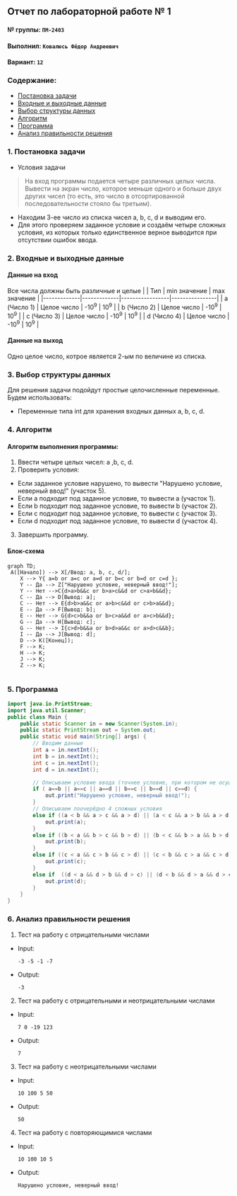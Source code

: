  ## Отчет по лабораторной работе № 1

#### № группы: `ПМ-2403`

#### Выполнил: `Ковалюсь Фёдор Андреевич`

#### Вариант: `12`

### Cодержание:

- [Постановка задачи](#1-постановка-задачи)
- [Входные и выходные данные](#2-входные-и-выходные-данные)
- [Выбор структуры данных](#3-выбор-структуры-данных)
- [Алгоритм](#4-алгоритм)
- [Программа](#5-программа)
- [Анализ правильности решения](#6-анализ-правильности-решения)

### 1. Постановка задачи

- Условия задачи

> На вход программы подается четыре различных целых числа. Вывести
на экран число, которое меньше одного и больше двух других чисел (то есть,
это число в отсортированной последовательности стояло бы третьим).

- Находим 3-ее число из списка чисел a, b, c, d и выводим его.
- Для этого проверяем заданное условие и создаём четыре сложных условия,
  из которых только единственное верное выводится при отсутствии ошибок ввода. 

### 2. Входные и выходные данные
#### Данные на вход
Все числа должны быть различные и целые
|             | Тип         | min значение    | max значение   |
|-------------|-------------|-----------------|----------------|
| a (Число 1) | Целое число | -10<sup>9</sup> | 10<sup>9</sup> |
| b (Число 2) | Целое число | -10<sup>9</sup> | 10<sup>9</sup> |
| c (Число 3) | Целое число | -10<sup>9</sup> | 10<sup>9</sup> |
| d (Число 4) | Целое число | -10<sup>9</sup> | 10<sup>9</sup> |

#### Данные на выход
Одно целое число, котрое является 2-ым по величине из списка.

### 3. Выбор структуры данных
Для решения задачи подойдут простые целочисленные переменные. Будем использовать:
-	Переменные типа int для хранения входных данных a, b, c, d.
  
### 4. Алгоритм
#### Алгоритм выполнения программы:
1. Ввести четыре целых чисел: a ,b, c, d.
2. Проверить условия:
- Если заданное условие нарушено, то вывести "Нарушено условие, неверный ввод!" (участок 5).
- Если a подходит под заданное условие, то вывести a (участок 1).
-	Если b подходит под заданное условие, то вывести b (участок 2).
-	Если c подходит под заданное условие, то вывести c (участок 3).
-	Если d подходит под заданное условие, то вывести d (участок 4).
3.  Завершить программу.
 	
#### Блок-схема
```mermaid
graph TD;
 A([Начало]) --> X[/Ввод: a, b, c, d/];
    X --> Y{ a=b or a=c or a=d or b=c or b=d or c=d };
    Y -- Да --> Z["Нарушено условие, неверный ввод!"];
    Y -- Нет -->C{d>a>b&&c or b>a>c&&d or c>a>b&&d};
    C -- Да --> D[Вывод: a];
    C -- Нет --> E{d>b>a&&c or a>b>c&&d or c>b>a&&d};
    E -- Да --> F[Вывод: b];
    E -- Нет --> G{d>c>b&&a or b>c>a&&d or a>c>b&&d};
    G -- Да --> H[Вывод: c];
    G -- Нет --> I{c>d>b&&a or b>d>a&&c or a>d>c&&b};
    I -- Да --> J[Вывод: d];
    D --> K([Конец]);
    F --> K;
    H --> K;
    J --> K;
    Z --> K;
    

```
### 5. Программа

```java
import java.io.PrintStream;
import java.util.Scanner;
public class Main {
    public static Scanner in = new Scanner(System.in);
    public static PrintStream out = System.out;
    public static void main(String[] args) {
        // Вводим данные
        int a = in.nextInt();
        int b = in.nextInt();
        int c = in.nextInt();
        int d = in.nextInt();

        // Описываем условие ввода (точнее условие, при котором не осуществляется ввод)
        if ( a==b || a==c || a==d || b==c || b==d || c==d) {
            out.print("Нарушено условие, неверный ввод!");
        }
        // Описываем поочерёдно 4 сложных условия
        else if ((a < b && a > c && a > d) || (a < c && a > b && a > d) || (a < d && a > b && a > c)) {
            out.print(a);
        }
        else if ((b < a && b > c && b > d) || (b < c && b > a && b > d) || (b < d && b > a && b > c)) {
            out.print(b);
        }
        else if ((c < a && c > b && c > d) || (c < b && c > a && c > d) || (c < d && c > a && c > b)) {
            out.print(c);
        }    
        else if  ((d < a && d > b && d > c) || (d < b && d > a && d > c) || (d < c && d > a && d > b)) {
            out.print(d);
        }
    }
}

```

### 6. Анализ правильности решения

1. Тест на работу с  отрицательными числами
- Input:
    ```
    -3 -5 -1 -7
    ```

- Output:
    ```
    -3
    ```

2. Тест на работу с отрицательными и неотрицательными числами

- Input:
    ```
    7 0 -19 123
    ```

- Output:
    ```
    7
    ```

3. Тест на работу с неотрицательными числами

- Input:
    ```
    10 100 5 50
    ```

- Output:
    ```
    50
    ```

4. Тест на работу с повторяющимися числами

- Input:
    ```
    10 100 10 5
    ```

- Output:
    ```
   Нарушено условие, неверный ввод!
    ```
